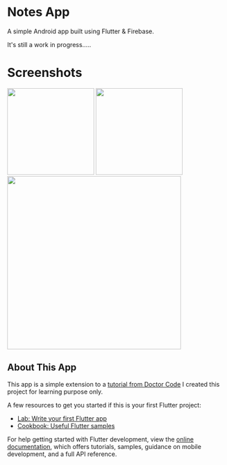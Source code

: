 # Notes App

A simple Android app built using Flutter & Firebase.

It's still a work in progress.....

# Screenshots

<img src="(https://user-images.githubusercontent.com/12216430/212521861-7b9ed72a-3dd2-4089-9f81-3d8b63efc118.jpg" width="200" height="200" />  <img src="http://....jpg" width="200" height="200" /> <img src="http://....jpg" width="400" />


## About This App

This app is  a simple extension to a [tutorial from Doctor Code](https://www.youtube.com/watch?v=fL8Ujzh5DQc)
I created this project for learning purpose only. 

A few resources to get you started if this is your first Flutter project:

- [Lab: Write your first Flutter app](https://docs.flutter.dev/get-started/codelab)
- [Cookbook: Useful Flutter samples](https://docs.flutter.dev/cookbook)

For help getting started with Flutter development, view the
[online documentation](https://docs.flutter.dev/), which offers tutorials,
samples, guidance on mobile development, and a full API reference.
